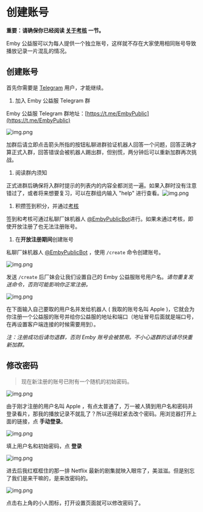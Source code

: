 # 创建账号

**重要：请确保你已经阅读 [关于考核](base/about-exam/index) 一节。**

Emby 公益服可以为每人提供一个独立账号，这样就不存在大家使用相同账号导致播放记录一片混乱的情况。

## 创建账号

首先你需要是 [Telegram](https://telegram.org/) 用户，才能继续。

1. 加入 Emby 公益服 Telegram 群

 Emby 公益服 Telegram 群地址：[https://t.me/EmbyPublic](https://t.me/EmbyPublic)

![img.png](../assets/1.52d7e2d7.png)

 加群后请立即点击箭头所指的按钮私聊进群验证机器人回答一个问题，回答正确才算正式入群，回答错误会被机器人踢出群，但别慌，两分钟后可以重新加群再次挑战。

1. 阅读群内须知

 正式进群后确保将入群时提示的列表内的内容全都浏览一遍。如果入群时没有注意错过了，或者将来想要复习，可以在群组内输入 "help" 进行查看。![img.png](../assets/2.c013fd62.png)

1. 积攒签到积分，并通过[考核](base/about-exam/index)

 签到和考核可通过私聊厂妹机器人 [@EmbyPublicBot](https://t.me/EmbyPublicBot)进行。如果未通过考核，即使开放注册了也无法注册账号。

1. 在**开放注册期间**创建账号

 私聊厂妹机器人 [@EmbyPublicBot](https://t.me/EmbyPublicBot) ，使用 `/create` 命令创建账号。

![img.png](../assets/3.2ac86a31.png)

 发送 `/create` 后厂妹会让我们设置自己的 Emby 公益服账号用户名。*请勿重复发送命令，否则可能影响你正常注册。*

![img.png](../assets/4.104b8b91.png)

 在下面输入自己要取的用户名并发给机器人 ( 我取的账号名叫 Apple )，它就会为你注册一个公益服的账号并给你公益服的地址和端口（地址冒号后面就是端口号，在再设置客户端连接的时候需要用到）。

 *注：注册成功后请勿退群，否则 Emby 账号会被禁用。不小心退群的话请尽快重新加群。*

## 修改密码

> 现在新注册的账号已附有一个随机的初始密码。

![img.png](../assets/5.9bdfa321.png)

由于刚才注册的用户名叫 Apple ，有点太普通了，万一被人猜到用户名和密码并登录看片，那我的播放记录不就乱了？所以还得赶紧去改个密码。用浏览器打开上面的链接，点 **手动登录**。

![img.png](../assets/6.7d16d2c6.png)

填上用户名和初始密码，点 **登录**

![img.png](../assets/7.d095c2be.png)

进去后我红框框住的那一排 Netflix 最新的剧集就映入眼帘了，美滋滋。但是别忘了我们是来干嘛的，是来改密码的。

![img.png](../assets/8.343e4dfc.png)

点击右上角的小人图标，打开设置页面就可以修改密码了。